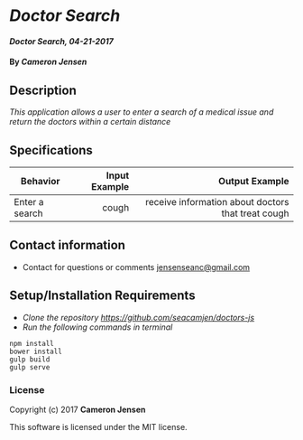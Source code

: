 # _Doctor Search_

#### _Doctor Search, 04-21-2017_

#### By _**Cameron Jensen**_

## Description
_This application allows a user to enter a search of a medical issue and return the doctors within a certain distance_


## Specifications

| Behavior                   | Input Example     | Output Example    |
| -------------------------- | -----------------:| -----------------:|
|Enter a search|cough|receive information about doctors that treat cough|

## Contact information

* Contact for questions or comments jensenseanc@gmail.com

## Setup/Installation Requirements

* _Clone the repository https://github.com/seacamjen/doctors-js_
* _Run the following commands in terminal_
```
npm install
bower install
gulp build
gulp serve
```

### License

Copyright (c) 2017 **Cameron Jensen**

This software is licensed under the MIT license.
